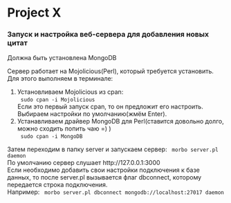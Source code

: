 <h1>Project X</h1>
<h3> Запуск и настройка веб-сервера для добавления новых цитат</h3>
<p>
Должна быть установлена MongoDB<br />

Сервер работает на Mojolicious(Perl), который требуется установить. Для этого выполняем в терминале:
<ol>
	<li> Установливаем Mojolicious из cpan:<br /> 
	<code lang="sh"> sudo cpan -i Mojolicious</code> <br />
	Если это первый запуск cpan, то он предложит его настроить. Выбираем настройки по умолчанию(жмём Enter).
	</li>
	<li>
		Устанавливаем драйвер MongoDB для Perl(ставится довольно долго, можно сходить попить чаю =) )<br />
		<code lang="sh"> sudo cpan -i MongoDB</code>
	</li>
</ol>
Затем переходим в папку server  и запускаем сервер: <code lang="sh"> morbo server.pl daemon</code> <br />
По умолчанию сервер слушает http://127.0.0.1:3000<br />
Если необходимо добавить свои настройки подключения к базе данных, то после server.pl вызывается флаг dbconnect, которому передается строка подключения. <br/>
Например: <code lang="sh"> morbo server.pl dbconnect mongodb://localhost:27017 daemon</code>
</p>
